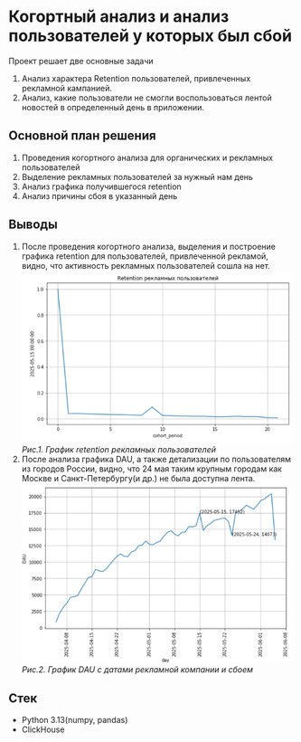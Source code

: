 # Когортный анализ и анализ пользователей у которых был сбой

Проект решает две основные задачи
1. Анализ характера Retention пользователей, привлеченных рекламной кампанией.
2. Анализ, какие пользователи не смогли воспользоваться лентой новостей в определенный день в приложении.

## Основной план решения

1. Проведения когортного анализа для органических и рекламных пользователей
2. Выделение рекламных пользователей за нужный нам день
3. Анализ графика получившегося retention
4. Анализ причины сбоя в указанный день

## Выводы 

1. После проведения когортного анализа, выделения и построение графика retention для пользователей, привлеченной рекламой, видно, что активность рекламных пользователей сошла на нет.  ![retention](https://github.com/v-makarov-code/cohort-analysis-marketing-campaign/blob/main/retention_plot.png)
*Рис.1. График retention рекламных пользователей*
2. После анализа графика DAU, а также детализации по пользователям из городов России, видно, что 24 мая таким крупным городам как Москве и Санкт-Петербургу(и др.) не была доступна лента.
![DAU](https://github.com/v-makarov-code/cohort-analysis-marketing-campaign/blob/main/DAU_plot.png)
*Рис.2. График DAU с датами рекламной компании и сбоем*

## Стек

- Python 3.13(numpy, pandas)
- ClickHouse
